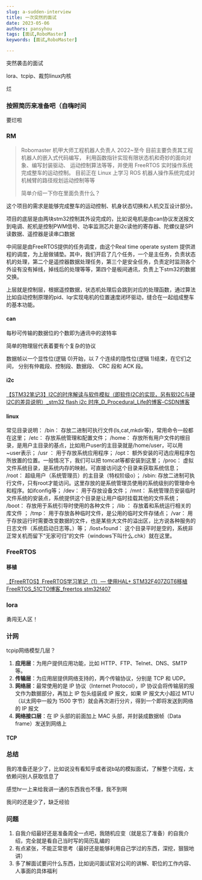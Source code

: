 ```yaml
---
slug: a-sudden-interview
title: 一次突然的面试
date: 2023-05-06
authors: pansyhou
tags: [面试,RoboMaster]
keywords: [面试,RoboMaster]

---
```


突然袭击的面试

lora、tcpip、裁剪linux内核

烂

<!-- truncate -->



### 按照简历来准备吧（自嗨时间

要烂啦





### RM

> Robomaster 机甲大师工程机器人负责人 2022~至今
> 目前主要负责其工程机器人的嵌入式代码编写， 利用函数指针实现有限状态机和奇妙的面向对象、编写封装驱动、
> 运动控制算法等等，并使用 FreeRTOS 实时操作系统完成整车的运动控制。 目前正在 Linux 上学习 ROS 机器人操作系统完成对机械臂的路径规划运动控制等等  
>
> 简单介绍一下你在里面负责什么？

这个项目的需求是能够完成整车的运动控制、机身状态切换和人机交互设计部分。

项目的底层是由两块stm32控制其外设完成的，比如说电机是由can协议发送报文到电调、舵机是控制PWM信号、功率监测芯片是i2c读他的寄存器、陀螺仪是SPI读数据、遥控器是读串口数据

中间层是由FreeRTOS提供的任务调度，由这个Real time operate system 提供进程的调度，为上层做铺垫。其中，我们开启了几个任务，一个是主任务，负责状态机的处理，第二个是遥控器数据处理任务，第三个是安全任务，负责定时监测各个外设有没有掉线，掉线后的处理等等，第四个是板间通讯，负责上下stm32的数据交换。

上层就是控制层，根据遥控数据，状态机处理后会跳到对应的处理函数，通过算法比如自动控制原理的pid、lqr实现电机的位置速度闭环驱动，缝合在一起组成整车的基本功能。





#### can

每秒可传输的数据位的个数即为通讯中的波特率  

简单的物理层代表着要有个复杂的协议

数据帧以一个显性位(逻辑 0)开始，以 7 个连续的隐性位(逻辑 1)结束，在它们之间，
分别有仲裁段、控制段、数据段、 CRC 段和 ACK 段。  

#### i2c

[【STM32笔记3】I2C的时序解读与软件模拟（即软件I2C的实现，另有软I2C与硬I2C的差异说明）_stm32 flash i2c 时序_D_Procedural_Life的博客-CSDN博客](https://blog.csdn.net/D_Procedural_Life/article/details/105496366)

#### linux

常见目录说明：
/bin： 存放二进制可执行文件(ls,cat,mkdir等)，常用命令一般都在这里；
/etc： 存放系统管理和配置文件；
/home： 存放所有用户文件的根目录，是用户主目录的基点，比如用户user的主目录就是/home/user，可以用~user表示；
/usr ： 用于存放系统应用程序；
/opt： 额外安装的可选应用程序包所放置的位置。一般情况下，我们可以把
tomcat等都安装到这里；
/proc： 虚拟文件系统目录，是系统内存的映射。可直接访问这个目录来获取系统信息；
/root： 超级用户（系统管理员）的主目录（特权阶级o）；
/sbin: 存放二进制可执行文件，只有root才能访问。这里存放的是系统管理员使用的系统级别的管理命令和程序。如ifconfig等；
/dev： 用于存放设备文件；
/mnt： 系统管理员安装临时文件系统的安装点，系统提供这个目录是让用户临时挂载其他的文件系统；
/boot： 存放用于系统引导时使用的各种文件；
/lib ： 存放着和系统运行相关的库文件 ；
/tmp： 用于存放各种临时文件，是公用的临时文件存储点；
/var： 用于存放运行时需要改变数据的文件，也是某些大文件的溢出区，比方说各种服务的日志文件（系统启动日志等。）等；
/lost+found： 这个目录平时是空的，系统非正常关机而留下“无家可归”的文件（windows下叫什么.chk）就在这里。

 ### FreeRTOS

 #### 移植

 [【FreeRTOS】FreeRTOS学习笔记（1）— 使用HAL+ STM32F407ZGT6移植FreeRTOS_51CTO博客_freertos stm32f407](https://blog.51cto.com/u_14114084/3651586)

### lora

勇闯无人区！

### 计网

tcpip网络模型几层？

1. **应用层**：为用户提供应用功能，比如 HTTP、FTP、Telnet、DNS、SMTP等。
2. **传输层**：为应用层提供网络支持的，两个传输协议，分别是 TCP 和 UDP。
3. **网络层**：最常使用的是 IP 协议（Internet Protocol），IP 协议会将传输层的报文作为数据部分，再加上 IP 包头组装成 IP 报文，如果 IP 报文大小超过 MTU（以太网中一般为 1500 字节）就会再次进行分片，得到一个即将发送到网络的 IP 报文
4. **网络接口层**：在 IP 头部的前面加上 MAC 头部，并封装成数据帧（Data frame）发送到网络上

#### TCP

### 总结

我的准备还是少了，比如说没有看知乎或者说b站的模拟面试，了解整个流程，太依赖问别人获取信息了

感觉hr一上来给我讲一通的东西我也不懂，我不到啊

我问的还是少了，缺乏经验

### 问题

1. 自我介绍最好还是准备周全一点吧，我随机应变（就是忘了准备）的自我介绍，完全就是看自己当时写的简历乱编的
2. 有点紧张，不能正常思考（最好还是能够利用自己学过的东西，深挖，狠狠地讲）
3. 多了解面试要问什么东西，比如说问面试官对公司的讲解、职位的工作内容、人事面的具体福利








